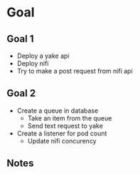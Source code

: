 # Goal

## Goal 1

* Deploy a yake api
* Deploy nifi
* Try to make a post request from nifi api

## Goal 2

* Create a queue in database
	* Take an item from the queue
	* Send text request to yake
* Create a listener for pod count
	* Update nifi concurency


## Notes


